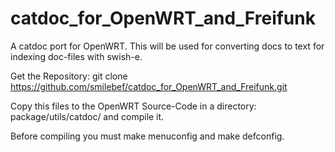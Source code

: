 catdoc_for_OpenWRT_and_Freifunk
===============================

A catdoc port for OpenWRT. This will be used for converting docs to text for indexing doc-files with swish-e.

Get the Repository:
git clone https://github.com/smilebef/catdoc_for_OpenWRT_and_Freifunk.git


Copy this files to the OpenWRT Source-Code in a directory:
package/utils/catdoc/
and compile it.

Before compiling you must make menuconfig and make defconfig.

